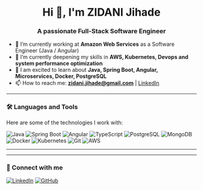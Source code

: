 <h1 align="center">Hi 👋, I'm ZIDANI Jihade</h1>
<h3 align="center">A passionate Full-Stack Software Engineer</h3>

- 🔭 I’m currently working at **Amazon Web Services** as a Software Engineer (Java / Angular)
- 🌱 I’m currently deepening my skills in **AWS, Kubernetes, Devops and system performance optimization**
- 💬 I am excited to learn about  **Java, Spring Boot, Angular, Microservices, Docker, PostgreSQL**
- 📫 How to reach me: **zidani.jihade@gmail.com** | [LinkedIn](linkedin.com/in/jihade-zidani-a75322151)

---

### 🛠️ Languages and Tools

Here are some of the technologies I work with:

![Java](https://img.shields.io/badge/-Java-007396?logo=java&logoColor=white&style=flat)
![Spring Boot](https://img.shields.io/badge/-Spring%20Boot-6DB33F?logo=spring-boot&logoColor=white&style=flat)
![Angular](https://img.shields.io/badge/-Angular-DD0031?logo=angular&logoColor=white&style=flat)
![TypeScript](https://img.shields.io/badge/-TypeScript-3178C6?logo=typescript&logoColor=white&style=flat)
![PostgreSQL](https://img.shields.io/badge/-PostgreSQL-4169E1?logo=postgresql&logoColor=white&style=flat)
![MongoDB](https://img.shields.io/badge/-MongoDB-47A248?logo=mongodb&logoColor=white&style=flat)
![Docker](https://img.shields.io/badge/-Docker-2496ED?logo=docker&logoColor=white&style=flat)
![Kubernetes](https://img.shields.io/badge/-Kubernetes-326CE5?logo=kubernetes&logoColor=white&style=flat)
![Git](https://img.shields.io/badge/-Git-F05032?logo=git&logoColor=white&style=flat)
![AWS](https://img.shields.io/badge/-AWS-232F3E?logo=amazon-aws&logoColor=white&style=flat)

---


---

### 🔗 Connect with me

[![LinkedIn](https://img.shields.io/badge/LinkedIn-blue?logo=linkedin&style=flat)](https://linkedin.com/in/ZIDANIjihade)
[![GitHub](https://img.shields.io/badge/GitHub-%2312100E?logo=github&style=flat&logoColor=white)](https://github.com/Z-Jihade)
